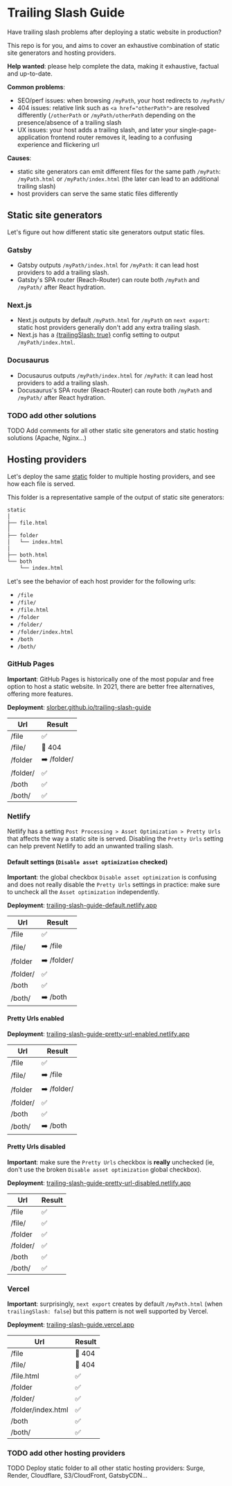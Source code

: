 # Trailing Slash Guide

Have trailing slash problems after deploying a static website in production?

This repo is for you, and aims to cover an exhaustive combination of static site generators and hosting providers.

**Help wanted**: please help complete the data, making it exhaustive, factual and up-to-date.

**Common problems**:

- SEO/perf issues: when browsing `/myPath`, your host redirects to `/myPath/`
- 404 issues: relative link such as `<a href="otherPath">` are resolved differently (`/otherPath` or `/myPath/otherPath` depending on the presence/absence of a trailing slash
- UX issues: your host adds a trailing slash, and later your single-page-application frontend router removes it, leading to a confusing experience and flickering url

**Causes**:

- static site generators can emit different files for the same path `/myPath`: `/myPath.html` or `/myPath/index.html` (the later can lead to an additional trailing slash)
- host providers can serve the same static files differently

## Static site generators

Let's figure out how different static site generators output static files.

### Gatsby

- Gatsby outputs `/myPath/index.html` for `/myPath`: it can lead host providers to add a trailing slash.
- Gatsby's SPA router (Reach-Router) can route both `/myPath` and `/myPath/` after React hydration.

### Next.js

- Next.js outputs by default `/myPath.html` for `/myPath` on `next export`: static host providers generally don't add any extra trailing slash.
- Next.js has a [{trailingSlash: true}](https://nextjs.org/docs/api-reference/next.config.js/trailing-slash) config setting to output `/myPath/index.html`.

### Docusaurus

- Docusaurus outputs `/myPath/index.html` for `/myPath`: it can lead host providers to add a trailing slash.
- Docusaurus's SPA router (React-Router) can route both `/myPath` and `/myPath/` after React hydration.

### TODO add other solutions

TODO Add comments for all other static site generators and static hosting solutions (Apache, Nginx...)

## Hosting providers

Let's deploy the same [static](/static) folder to multiple hosting providers, and see how each file is served.

This folder is a representative sample of the output of static site generators:

```sh 
static
│
├── file.html
│
├── folder
│   └── index.html
│
├── both.html
└── both
    └── index.html
```

Let's see the behavior of each host provider for the following urls:

- `/file`
- `/file/`
- `/file.html`
- `/folder`
- `/folder/`
- `/folder/index.html`
- `/both`
- `/both/`

### GitHub Pages

**Important**: GitHub Pages is historically one of the most popular and free option to host a static website. In 2021, there are better free alternatives, offering more features.

**Deployment**: [slorber.github.io/trailing-slash-guide](https://slorber.github.io/trailing-slash-guide)

| Url      | Result                           |
| -------- | -------------------------------- |
| /file    | ✅                                |
| /file/   | 💢 404                           |
| /folder  | ➡️ /folder/                       |
| /folder/ | ✅                                |
| /both    | ✅                                |
| /both/   | ✅                                |

### Netlify

Netlify has a setting `Post Processing > Asset Optimization > Pretty Urls` that affects the way a static site is served. Disabling the `Pretty Urls` setting can help prevent Netlify to add an unwanted trailing slash.

#### Default settings (`Disable asset optimization` checked)

**Important**: the global checkbox `Disable asset optimization` is confusing and does not really disable the `Pretty Urls` settings in practice: make sure to uncheck all the `Asset optimization` independently.

**Deployment**: [trailing-slash-guide-default.netlify.app](https://trailing-slash-guide-default.netlify.app)

| Url      | Result       |
| -------- | ------------ |
| /file    | ✅            |
| /file/   | ➡️ /file     |
| /folder  | ➡️ /folder/  |
| /folder/ | ✅            |
| /both    | ✅            |
| /both/   | ➡️ /both     |

#### Pretty Urls enabled

**Deployment**: [trailing-slash-guide-pretty-url-enabled.netlify.app](https://trailing-slash-guide-pretty-url-enabled.netlify.app)

| Url      | Result       |
| -------- | ------------ |
| /file    | ✅            |
| /file/   | ➡️ /file     |
| /folder  | ➡️ /folder/  |
| /folder/ | ✅            |
| /both    | ✅            |
| /both/   | ➡️ /both     |

#### Pretty Urls disabled

**Important**: make sure the `Pretty Urls` checkbox is **really** unchecked (ie, don't use the broken `Disable asset optimization` global checkbox).

**Deployment**: [trailing-slash-guide-pretty-url-disabled.netlify.app](https://trailing-slash-guide-pretty-url-disabled.netlify.app)

| Url      | Result       |
| -------- | ------------ |
| /file    | ✅            |
| /file/   | ✅            |
| /folder  | ✅            |
| /folder/ | ✅            |
| /both    | ✅            |
| /both/   | ✅            |

### Vercel

**Important**: surprisingly, `next export` creates by default `/myPath.html` (when `trailingSlash: false`) but this pattern is not well supported by Vercel.

**Deployment**: [trailing-slash-guide.vercel.app](https://trailing-slash-guide.vercel.app)

| Url                | Result |
| ------------------ | ------ |
| /file              | 💢 404 |
| /file/             | 💢 404 |
| /file.html         | ✅      |
| /folder            | ✅      |
| /folder/           | ✅      |
| /folder/index.html | ✅      |
| /both              | ✅      |
| /both/             | ✅      |

### TODO add other hosting providers

TODO Deploy static folder to all other static hosting providers: Surge, Render, Cloudflare, S3/CloudFront, GatsbyCDN...
